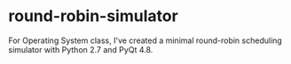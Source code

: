 # round-robin-simulator
For Operating System class, I've created a minimal round-robin scheduling simulator with Python 2.7 and PyQt 4.8. 

